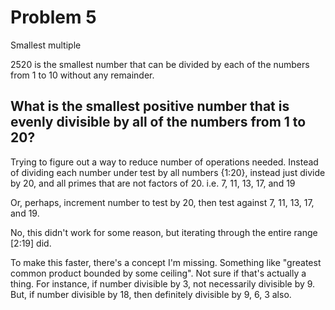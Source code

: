 # Problem 5

Smallest multiple
   
2520 is the smallest number that can be divided by each of the numbers from 1 to 10 without any remainder.

What is the smallest positive number that is evenly divisible by all of the numbers from 1 to 20?
---

Trying to figure out a way to reduce number of operations needed. Instead of dividing each number under test by all numbers {1:20}, instead just divide by 20, and all primes that are not factors of 20. i.e. 7, 11, 13, 17, and 19

Or, perhaps, increment number to test by 20, then test against 7, 11, 13, 17, and 19.

No, this didn't work for some reason, but iterating through the entire range [2:19] did.

To make this faster, there's a concept I'm missing. Something like "greatest common product bounded by some ceiling". Not sure if that's actually a thing. For instance, if number divisible by 3, not necessarily divisible by 9. But, if number divisible by 18, then definitely divisible by 9, 6, 3 also.
